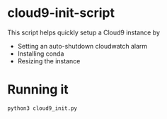 # cloud9-init-script
This script helps quickly setup a Cloud9 instance by
- Setting an auto-shutdown cloudwatch alarm
- Installing conda
- Resizing the instance 

# Running it
```bash
python3 cloud9_init.py
```

